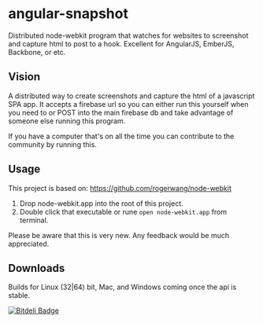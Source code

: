 angular-snapshot
================

Distributed node-webkit program that watches for websites to screenshot and capture html to post to a hook.  Excellent for AngularJS, EmberJS, Backbone, or etc.

## Vision

A distributed way to create screenshots and capture the html of a javascript SPA app.  It accepts a firebase url so you can either run this yourself when you need to or POST into the main firebase db and take advantage of someone else running this program.

If you have a computer that's on all the time you can contribute to the community by running this.

## Usage

This project is based on: https://github.com/rogerwang/node-webkit

1. Drop node-webkit.app into the root of this project.
2. Double click that executable or rune `open node-webkit.app` from terminal.

Please be aware that this is very new.  Any feedback would be much appreciated.

## Downloads

Builds for Linux (32|64) bit, Mac, and Windows coming once the api is stable.

[![Bitdeli Badge](https://d2weczhvl823v0.cloudfront.net/clouddueling/angular-snapshot/trend.png)](https://bitdeli.com/free "Bitdeli Badge")

